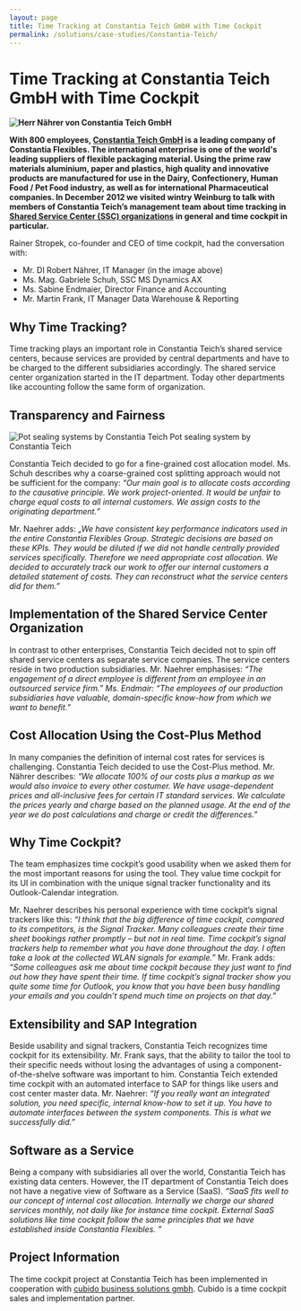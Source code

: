 ```yaml
---
layout: page
title: Time Tracking at Constantia Teich GmbH with Time Cockpit
permalink: /solutions/case-studies/Constantia-Teich/
---
```


<h1 xmlns="http://www.w3.org/1999/xhtml">Time Tracking at Constantia Teich GmbH with Time Cockpit</h1><p xmlns="http://www.w3.org/1999/xhtml">
  <strong>
    <img src="{{site.baseurl}}/content/images/customer_solutions/case-studies/teich/teich_naehrer.png" alt="Herr Nährer von Constantia Teich GmbH" title="Herr Nährer von Constantia Teich GmbH" />
  </strong>
</p><p xmlns="http://www.w3.org/1999/xhtml">
  <strong>With 800 employees, <a href="http://teich.cflex.com/" target="_blank">Constantia Teich GmbH</a> is a leading company of Constantia Flexibles. The international enterprise is one of the world's leading suppliers of flexible packaging material. Using the prime raw materials aluminium, paper and plastics, high quality and innovative products are manufactured for use in the Dairy, Confectionery, Human Food / Pet Food industry, as well as for international Pharmaceutical companies. In December 2012 we visited wintry Weinburg to talk with members of Constantia Teich’s management team about time tracking in <a href="http://en.wikipedia.org/wiki/Shared_services_center" target="_blank">Shared Service Center (SSC) organizations</a> in general and time cockpit in particular.</strong>
</p><p xmlns="http://www.w3.org/1999/xhtml">Rainer Stropek, co-founder and CEO of time cockpit, had the conversation with:<br /></p><ul xmlns="http://www.w3.org/1999/xhtml">
  <li>Mr. DI Robert Nährer, IT Manager (in the image above)</li>
  <li>Ms. Mag. Gabriele Schuh, SSC MS Dynamics AX</li>
  <li>Ms. Sabine Endmaier, Director Finance and Accounting</li>
  <li>Mr. Martin Frank, IT Manager Data Warehouse &amp; Reporting</li>
</ul><h2 xmlns="http://www.w3.org/1999/xhtml">Why Time Tracking?</h2><p xmlns="http://www.w3.org/1999/xhtml">Time tracking plays an important role in Constantia Teich’s shared service centers, because services are provided by central departments and have to be charged to the different subsidiaries accordingly. The shared service center organization started in the IT department. Today other departments like accounting follow the same form of organization.</p><h2 xmlns="http://www.w3.org/1999/xhtml">Transparency and Fairness</h2><div class="floatRight" xmlns="http://www.w3.org/1999/xhtml">
  <img src="{{site.baseurl}}/content/images/customer_solutions/case-studies/teich/teich_plastic_die_cut_lid.png" alt="Pot sealing systems by Constantia Teich" title="Pot sealing systems by Constantia Teich" />
  <span class="imageCaption">Pot sealing system by Constantia Teich</span>
</div><p xmlns="http://www.w3.org/1999/xhtml">Constantia Teich decided to go for a fine-grained cost allocation model. Ms. Schuh describes why a coarse-grained cost splitting approach would not be sufficient for the company: <em>“Our main goal is to allocate costs according to the causative principle. We work project-oriented. It would be unfair to charge equal costs to all internal customers. We assign costs to the originating department.”</em></p><p xmlns="http://www.w3.org/1999/xhtml">Mr. Naehrer adds: <em>„We have consistent key performance indicators used in the entire Constantia Flexibles Group. Strategic decisions are based on these KPIs. They would be diluted if we did not handle centrally provided services specifically. Therefore we need appropriate cost allocation. We decided to accurately track our work to offer our internal customers a detailed statement of costs. They can reconstruct what the service centers did for them.”</em></p><h2 xmlns="http://www.w3.org/1999/xhtml">Implementation of the Shared Service Center Organization</h2><p xmlns="http://www.w3.org/1999/xhtml">In contrast to other enterprises, Constantia Teich decided not to spin off shared service centers as separate service companies. The service centers reside in two production subsidiaries. Mr. Naehrer emphasises: <em>“The engagement of a direct employee is different from an employee in an outsourced service firm.” Ms. Endmair: “The employees of our production subsidiaries have valuable, domain-specific know-how from which we want to benefit.”</em></p><h2 xmlns="http://www.w3.org/1999/xhtml">Cost Allocation Using the Cost-Plus Method</h2><p xmlns="http://www.w3.org/1999/xhtml">In many companies the definition of internal cost rates for services is challenging. Constantia Teich decided to use the Cost-Plus method. Mr. Nährer describes: <em>“We allocate 100% of our costs plus a markup as we would also invoice to every other costumer. We have usage-dependent prices and all-inclusive fees for certain IT standard services. We calculate the prices yearly and charge based on the planned usage. At the end of the year we do post calculations and charge or credit the differences.”</em></p><h2 xmlns="http://www.w3.org/1999/xhtml">Why Time Cockpit?</h2><p xmlns="http://www.w3.org/1999/xhtml">The team emphasizes time cockpit’s good usability when we asked them for the most important reasons for using the tool. They value time cockpit for its UI in combination with the unique signal tracker functionality and its Outlook-Calendar integration.</p><p xmlns="http://www.w3.org/1999/xhtml">Mr. Naehrer describes his personal experience with time cockpit’s signal trackers like this: <em>“I think that the big difference of time cockpit, compared to its competitors, is the Signal Tracker. Many colleagues create their time sheet bookings rather promptly – but not in real time. Time cockpit’s signal trackers help to remember what you have done throughout the day. I often take a look at the collected WLAN signals for example.”</em> Mr. Frank adds: <em>“Some colleagues ask me about time cockpit because they just want to find out how they have spent their time. If time cockpit’s signal tracker show you quite some time for Outlook, you know that you have been busy handling your emails and you couldn’t spend much time on projects on that day.”</em></p><h2 xmlns="http://www.w3.org/1999/xhtml">Extensibility and SAP Integration</h2><p xmlns="http://www.w3.org/1999/xhtml">Beside usability and signal trackers, Constantia Teich recognizes time cockpit for its extensibility. Mr. Frank says, that the ability to tailor the tool to their specific needs without losing the advantages of using a component-of-the-shelve software was important to him. Constantia Teich extended time cockpit with an automated interface to SAP for things like users and cost center master data. Mr. Naehrer: <em>“If you really want an integrated solution, you need specific, internal know-how to set it up. You have to automate interfaces between the system components. This is what we successfully did.”</em></p><h2 xmlns="http://www.w3.org/1999/xhtml">Software as a Service</h2><p xmlns="http://www.w3.org/1999/xhtml">Being a company with subsidiaries all over the world, Constantia Teich has existing data centers. However, the IT department of Constantia Teich does not have a negative view of Software as a Service (SaaS). <em>“SaaS fits well to our concept of internal cost allocation. Internally we charge our shared services monthly, not daily like for instance time cockpit. External SaaS solutions like time cockpit follow the same principles that we have established inside Constantia Flexibles. ”</em></p><h2 xmlns="http://www.w3.org/1999/xhtml">Project Information</h2><p xmlns="http://www.w3.org/1999/xhtml">The time cockpit project at Constantia Teich has been implemented in cooperation with <a href="http://www.cubido.at/" target="_blank">cubido business solutions gmbh</a>. Cubido is a time cockpit sales and implementation partner.</p>